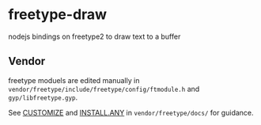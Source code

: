 # freetype-draw
nodejs bindings on freetype2 to draw text to a buffer

## Vendor

freetype moduels are edited manually in `vendor/freetype/include/freetype/config/ftmodule.h` and `gyp/libfreetype.gyp`.

See [CUSTOMIZE](https://github.com/sdumetz/node-freetype-draw/blob/master/vendor/freetype/docs/CUSTOMIZE) and [INSTALL.ANY](https://github.com/sdumetz/node-freetype-draw/blob/master/vendor/freetype/docs/INSTALL.ANY) in `vendor/freetype/docs/` for guidance.